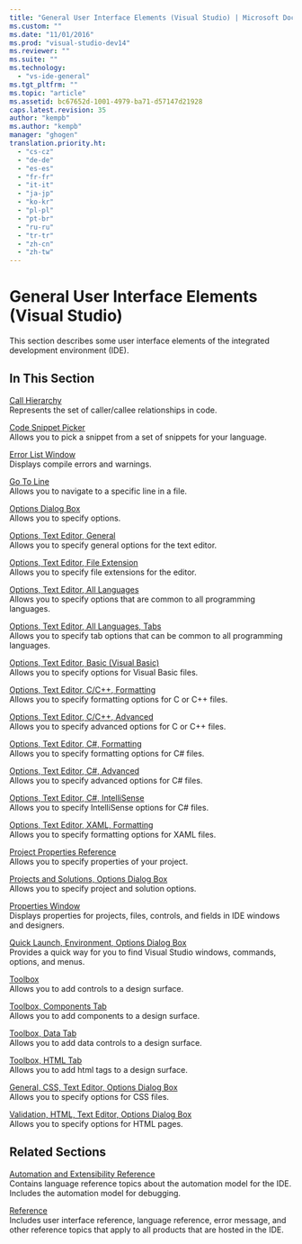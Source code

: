 ```yaml
---
title: "General User Interface Elements (Visual Studio) | Microsoft Docs"
ms.custom: ""
ms.date: "11/01/2016"
ms.prod: "visual-studio-dev14"
ms.reviewer: ""
ms.suite: ""
ms.technology: 
  - "vs-ide-general"
ms.tgt_pltfrm: ""
ms.topic: "article"
ms.assetid: bc67652d-1001-4979-ba71-d57147d21928
caps.latest.revision: 35
author: "kempb"
ms.author: "kempb"
manager: "ghogen"
translation.priority.ht: 
  - "cs-cz"
  - "de-de"
  - "es-es"
  - "fr-fr"
  - "it-it"
  - "ja-jp"
  - "ko-kr"
  - "pl-pl"
  - "pt-br"
  - "ru-ru"
  - "tr-tr"
  - "zh-cn"
  - "zh-tw"
---
```

# General User Interface Elements (Visual Studio)
This section describes some user interface elements of the integrated development environment (IDE).  
  
## In This Section  
 [Call Hierarchy](../../ide/reference/call-hierarchy.md)  
 Represents the set of caller/callee relationships in code.  
  
 [Code Snippet Picker](../../ide/reference/code-snippet-picker.md)  
 Allows you to pick a snippet from a set of snippets for your language.  
  
 [Error List Window](../../ide/reference/error-list-window.md)  
 Displays compile errors and warnings.  
  
 [Go To Line](../../ide/reference/go-to-line.md)  
 Allows you to navigate to a specific line in a file.  
  
 [Options Dialog Box](../../ide/reference/options-dialog-box-visual-studio.md)  
 Allows you to specify options.  
  
 [Options, Text Editor, General](../../ide/reference/options-text-editor-general.md)  
 Allows you to specify general options for the text editor.  
  
 [Options, Text Editor, File Extension](../../ide/reference/options-text-editor-file-extension.md)  
 Allows you to specify file extensions for the editor.  
  
 [Options, Text Editor, All Languages](../../ide/reference/options-text-editor-all-languages.md)  
 Allows you to specify options that are common to all programming languages.  
  
 [Options, Text Editor, All Languages, Tabs](../../ide/reference/options-text-editor-all-languages-tabs.md)  
 Allows you to specify tab options that can be common to all programming languages.  
  
 [Options, Text Editor, Basic (Visual Basic)](../../ide/reference/options-text-editor-basic-visual-basic.md)  
 Allows you to specify options for Visual Basic files.  
  
 [Options, Text Editor, C/C++, Formatting](../../ide/reference/options-text-editor-c-cpp-formatting.md)  
 Allows you to specify formatting options for C or C++ files.  
  
 [Options, Text Editor, C/C++, Advanced](../../ide/reference/options-text-editor-c-cpp-advanced.md)  
 Allows you to specify advanced options for C or C++ files.  
  
 [Options, Text Editor, C#, Formatting](../../ide/reference/options-text-editor-csharp-formatting.md)  
 Allows you to specify formatting options for C# files.  
  
 [Options, Text Editor, C#, Advanced](../../ide/reference/options-text-editor-csharp-advanced.md)  
 Allows you to specify advanced options for C# files.  
  
 [Options, Text Editor, C#, IntelliSense](../../ide/reference/options-text-editor-csharp-intellisense.md)  
 Allows you to specify IntelliSense options for C# files.  
  
 [Options, Text Editor, XAML, Formatting](../../ide/reference/options-text-editor-xaml-formatting.md)  
 Allows you to specify formatting options for XAML files.  
  
 [Project Properties Reference](../../ide/reference/project-properties-reference.md)  
 Allows you to specify properties of your project.  
  
 [Projects and Solutions, Options Dialog Box](../../ide/reference/projects-and-solutions-options-dialog-box.md)  
 Allows you to specify project and solution options.  
  
 [Properties Window](../../ide/reference/properties-window.md)  
 Displays properties for projects, files, controls, and fields in IDE windows and designers.  
  
 [Quick Launch, Environment, Options Dialog Box](../../ide/reference/quick-launch-environment-options-dialog-box.md)  
 Provides a quick way for you to find Visual Studio windows, commands, options, and menus.  
  
 [Toolbox](../../ide/reference/toolbox.md)  
 Allows you to add controls to a design surface.  
  
 [Toolbox, Components Tab](../../ide/reference/toolbox-components-tab.md)  
 Allows you to add components to a design surface.  
  
 [Toolbox, Data Tab](../../ide/reference/toolbox-data-tab.md)  
 Allows you to add data controls to a design surface.  
  
 [Toolbox, HTML Tab](../../ide/reference/toolbox-html-tab.md)  
 Allows you to add html tags to a design surface.  
  
 [General, CSS, Text Editor, Options Dialog Box](../Topic/General,%20CSS,%20Text%20Editor,%20Options%20Dialog%20Box.md)  
 Allows you to specify options for CSS files.  
  
 [Validation, HTML, Text Editor, Options Dialog Box](../Topic/Validation,%20HTML,%20Text%20Editor,%20Options%20Dialog%20Box.md)  
 Allows you to specify options for HTML pages.  
  
## Related Sections  
 [Automation and Extensibility Reference](../Topic/Automation%20and%20Extensibility%20Reference.md)  
 Contains language reference topics about the automation model for the IDE. Includes the automation model for debugging.  
  
 [Reference](../../ide/reference/visual-studio-reference.md)  
 Includes user interface reference, language reference, error message, and other reference topics that apply to all products that are hosted in the IDE.
